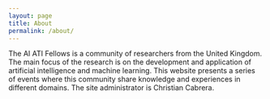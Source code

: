 ```yaml
---
layout: page
title: About
permalink: /about/
---
```


The AI ATI Fellows is a community of researchers from the United Kingdom. The main focus of the research is on the development and application of artificial intelligence and machine learning. 
This website presents a series of events where this community share knowledge and experiences in different domains. The site administrator is Christian Cabrera.
